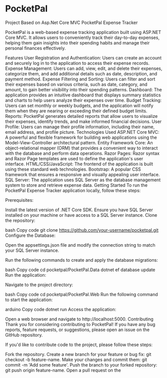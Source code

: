 # PocketPal
Project Based on Asp.Net Core MVC
PocketPal Expense Tracker

PocketPal is a web-based expense tracking application built using ASP.NET Core MVC. It allows users to conveniently track their day-to-day expenses, helping them gain insights into their spending habits and manage their personal finances effectively.

Features
User Registration and Authentication: Users can create an account and securely log in to the application to access their expense records.
Expense Management: Users can add, view, edit, and delete their expenses, categorize them, and add additional details such as date, description, and payment method.
Expense Filtering and Sorting: Users can filter and sort their expenses based on various criteria, such as date, category, and amount, to gain better visibility into their spending patterns.
Dashboard: The application provides an intuitive dashboard that displays summary statistics and charts to help users analyze their expenses over time.
Budget Tracking: Users can set monthly or weekly budgets, and the application will notify them when they are nearing or exceeding their defined budget limits.
Reports: PocketPal generates detailed reports that allow users to visualize their expenses, identify trends, and make informed financial decisions.
User Profile: Users can manage their profile information, including their name, email address, and profile picture.
Technologies Used
ASP.NET Core MVC: A powerful and flexible framework for building web applications using the Model-View-Controller architectural pattern.
Entity Framework Core: An object-relational mapper (ORM) that provides a convenient way to interact with the database and perform data operations.
Razor Pages: Razor syntax and Razor Page templates are used to define the application's user interface.
HTML/CSS/JavaScript: The frontend of the application is built using these standard web technologies.
Bootstrap: A popular CSS framework that ensures a responsive and visually appealing user interface.
SQL Server: The application uses SQL Server as the database management system to store and retrieve expense data.
Getting Started
To run the PocketPal Expense Tracker application locally, follow these steps:

Prerequisites:

Install the latest version of .NET Core SDK.
Ensure you have SQL Server installed on your machine or have access to a SQL Server instance.
Clone the repository:

bash
Copy code
git clone https://github.com/your-username/pocketpal.git
Configure the Database:

Open the appsettings.json file and modify the connection string to match your SQL Server instance.

Run the following commands to create and apply the database migrations:

bash
Copy code
cd pocketpal/PocketPal.Data
dotnet ef database update
Run the application:

Navigate to the project directory:

bash
Copy code
cd pocketpal/PocketPal.Web
Run the following command to start the application:

arduino
Copy code
dotnet run
Access the application:

Open a web browser and navigate to http://localhost:5000.
Contributing
Thank you for considering contributing to PocketPal! If you have any bug reports, feature requests, or suggestions, please open an issue on the GitHub repository.

If you'd like to contribute code to the project, please follow these steps:

Fork the repository.
Create a new branch for your feature or bug fix: git checkout -b feature-name.
Make your changes and commit them: git commit -m 'Add some feature'.
Push the branch to your forked repository: git push origin feature-name.
Open a pull request on the

